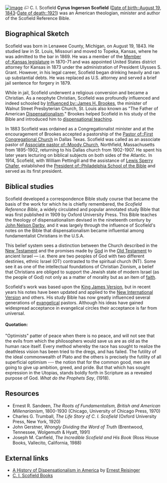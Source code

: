 [![image](images/7/75/Scofield.jpg)](http://www.theopedia.com/File:Scofield.jpg)
[![image](data:image/png;base64,iVBORw0KGgoAAAANSUhEUgAAAA8AAAALCAAAAACFLIiAAAAAAnRSTlMA/1uRIrUAAABPSURBVAjXY/j///+5vXDwjAHIr26ZAgXZe8H8a/+hoIcw/9nevdVL9+79DuPvzQYZFPUezu8BMZLXgkExnD8HAu6hqv//n+HZVjD4DuUDAKlChD3fj6aPAAAAAElFTkSuQmCC)](http://www.theopedia.com/File:Scofield.jpg "Enlarge")
C. I. Scofield
**Cyrus Ingerson Scofield**
([Date of birth::August 19, 1843](http://www.theopedia.com/index.php?title=Date_of_birth::August_19,_1843&action=edit&redlink=1 "Date of birth::August 19, 1843 (page does not exist)")-[Date of death::1921](http://www.theopedia.com/index.php?title=Date_of_death::1921&action=edit&redlink=1 "Date of death::1921 (page does not exist)"))
was an American theologian, minister and author of the Scofield
Reference Bible.

## Biographical Sketch

Scofield was born in Lenawee County, Michigan, on August 19, 1843.
He studied law in St. Louis, Missouri and moved to Topeka, Kansas,
where he was admitted to the bar in 1869. He was a member of the
[Member of::Kansas legislature](http://www.theopedia.com/index.php?title=Member_of::Kansas_legislature&action=edit&redlink=1 "Member of::Kansas legislature (page does not exist)")
in 1870-71 and was appointed United States district attorney for
Kansas in 1873 under the administration of President Ulysses S.
Grant. However, in his legal career, Scofield began drinking
heavily and ran up substantial debts. He was replaced as U.S.
attorney and served a brief jail sentence for forgery in 1879.

While in jail, Scofield underwent a religious conversion and became
a Christian. As a neophyte Christian, Scofield was profoundly
influenced and indeed schooled by
[Influenced by::James H. Brookes](http://www.theopedia.com/index.php?title=Influenced_by::James_H._Brookes&action=edit&redlink=1 "Influenced by::James H. Brookes (page does not exist)"),
the minister of Walnut Street Presbyterian Church, St. Louis also
known as "The Father of American
[Dispensationalism](Dispensationalism "Dispensationalism")."
Brookes helped Scofield in his study of the Bible and introduced
him to
[dispensational teaching](http://www.theopedia.com/index.php?title=Proponent_of::Dispensationalism&action=edit&redlink=1 "Proponent of::Dispensationalism (page does not exist)").

In 1883 Scofield was ordained as a Congregationalist minister and
at the encouragement of Brookes accepted a pastorship of the
[Pastor of::First Congregational Church](http://www.theopedia.com/index.php?title=Pastor_of::First_Congregational_Church&action=edit&redlink=1 "Pastor of::First Congregational Church (page does not exist)")
in Dallas Texas. Scofield was called as an associate pastor of
[Associate pastor of::Moody Church](http://www.theopedia.com/index.php?title=Associate_pastor_of::Moody_Church&action=edit&redlink=1 "Associate pastor of::Moody Church (page does not exist)"),
Northfield, Massachusetts from 1895-1902, returning to his Dallas
church from 1902-1907. He spent his later years lecturing on
biblical subjects on both sides of the Atlantic. In 1914, Scofield,
with William Pettingill and the assistance of
[Lewis Sperry Chafer](Lewis_Sperry_Chafer "Lewis Sperry Chafer"),
established the
[President of::Philadelphia School of the Bible](http://www.theopedia.com/index.php?title=President_of::Philadelphia_School_of_the_Bible&action=edit&redlink=1 "President of::Philadelphia School of the Bible (page does not exist)")
and served as its first president.

## Biblical studies

Scofield developed a correspondence Bible study course that became
the basis of the work for which he is chiefly remembered, the
*Scofield Reference Bible*, a widely circulated and popular
annotated study Bible that was first published in 1909 by Oxford
University Press. This Bible teaches the theology of
dispensationalism devised in the nineteenth century by
[John Nelson Darby](John_Nelson_Darby "John Nelson Darby"), and it
was largely through the influence of Scofield's notes on the Bible
that dispensationalism became influential among fundamentalist
Christians in the U.S.A.

This belief system sees a distinction between the Church described
in the [New Testament](New_Testament "New Testament") and the
promises made by [God](God "God") in the
[Old Testament](Old_Testament "Old Testament") to ancient Israel —
i.e. there are two peoples of God with two different destinies,
ethnic Israel (OT) contrasted to the spiritual church (NT). Some
see it as one of the intellectual foundations of Christian Zionism,
a belief that Christians are obliged to support the Jewish state of
modern Israel (as the people of God) not only as a matter of
morality but as an item of [faith](Faith "Faith").

Scofield's work was based upon the
[King James Version](King_James_Version "King James Version"), but
in recent years his notes have been updated and applied to the
[New International Version](New_International_Version "New International Version")
and others. His study Bible has now greatly influenced several
generations of [evangelical](Evangelicalism "Evangelicalism")
pastors. Although his ideas have gained widespread acceptance in
evangelical circles their acceptance is far from universal.

#### Quotation:

"Optimists" patter of peace when there is no peace, and will not
see that the evils from which the philosophers would save us are as
old as the human race itself. Every method whereby the race has
sought to realize the deathless vision has been tried to the dregs,
and has failed. The futility of the ideal commonwealth of Plato and
the others is precisely the futility of all superficial optimism
--- the notion that for the common good, men are going to give up
ambition, greed, and pride. But that which has sought expression in
the Utopias, stands boldly forth in Scripture as a revealed purpose
of God. *What do the Prophets Say*, (1918).

## Resources

-   Ernest R. Sandeen,
    *The Roots of Fundamentalism, British and American Millenarianism*,
    1800-1930 (Chicago, University of Chicago Press, 1970)
-   Charles G. Trumball, *The Life Story of C. I. Scofield* (Oxford
    University Press, New York, 1920)
-   John Gerstner, *Wrongly Dividing the Word of Truth* (Brentwood,
    Tennessee, Wolgemuth & Hyatt, 1991)
-   Joseph M. Canfield, *The Incredible Scofield and His Book*
    (Ross House Books, Vallecito, California, 1988)

## External links

-   [A History of Dispensationalism in America](http://www.founders.org/FJ09/article1.html)
    by [Ernest Reisinger](Ernest_Reisinger "Ernest Reisinger")
-   [C. I. Scofield Books](http://www.pilkingtonandsons.com/ScofieldBooks.htm)



